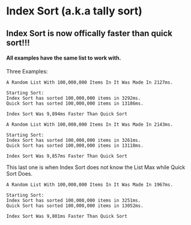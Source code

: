 # Index Sort (a.k.a tally sort)
## Index Sort is now offically faster than quick sort!!!
#### All examples have the same list to work with.
Three Examples:
```
A Random List With 100,000,000 Items In It Was Made In 2127ms.

Starting Sort:
Index Sort has sorted 100,000,000 items in 3292ms.
Quick Sort has sorted 100,000,000 items in 13186ms.

Index Sort Was 9,894ms Faster Than Quick Sort
```
```
A Random List With 100,000,000 Items In It Was Made In 2143ms.

Starting Sort:
Index Sort has sorted 100,000,000 items in 3261ms.
Quick Sort has sorted 100,000,000 items in 13118ms.

Index Sort Was 9,857ms Faster Than Quick Sort
```
This last one is when Index Sort does not know the List Max while Quick Sort Does.
```
A Random List With 100,000,000 Items In It Was Made In 1967ms.

Starting Sort:
Index Sort has sorted 100,000,000 items in 3251ms.
Quick Sort has sorted 100,000,000 items in 13052ms.

Index Sort Was 9,801ms Faster Than Quick Sort
```
